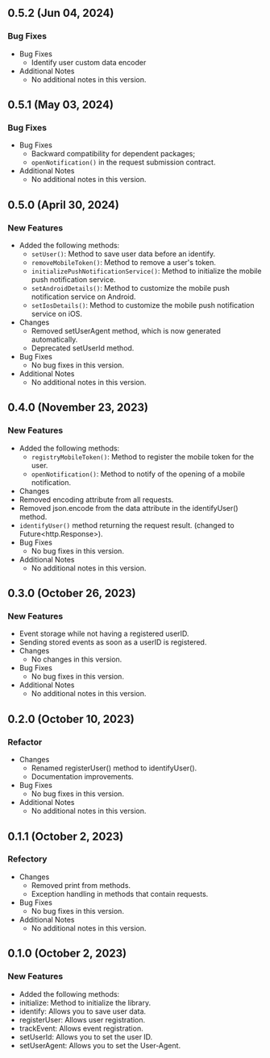 ## 0.5.2 (Jun 04, 2024)

### Bug Fixes

- Bug Fixes
    - Identify user custom data encoder
- Additional Notes
    - No additional notes in this version.

## 0.5.1 (May 03, 2024)

### Bug Fixes

- Bug Fixes
  - Backward compatibility for dependent packages;
  - `openNotification()` in the request submission contract.
- Additional Notes
  - No additional notes in this version.

## 0.5.0 (April 30, 2024)

### New Features

- Added the following methods:
  - `setUser()`: Method to save user data before an identify.
  - `removeMobileToken()`: Method to remove a user's token.
  - `initializePushNotificationService()`: Method to initialize the mobile push notification service.
  - `setAndroidDetails()`: Method to customize the mobile push notification service on Android.
  - `setIosDetails()`: Method to customize the mobile push notification service on iOS.
- Changes
  - Removed setUserAgent method, which is now generated automatically.
  - Deprecated setUserId method.
- Bug Fixes
  - No bug fixes in this version.
- Additional Notes
  - No additional notes in this version.

## 0.4.0 (November 23, 2023)

### New Features

- Added the following methods:
  - `registryMobileToken()`: Method to register the mobile token for the user.
  - `openNotification()`: Method to notify of the opening of a mobile notification.
- Changes
- Removed encoding attribute from all requests.
- Removed json.encode from the data attribute in the identifyUser() method.
- `identifyUser()` method returning the request result. (changed to Future<http.Response>).
- Bug Fixes
  - No bug fixes in this version.
- Additional Notes
  - No additional notes in this version.

## 0.3.0 (October 26, 2023)

### New Features

- Event storage while not having a registered userID.
- Sending stored events as soon as a userID is registered.
- Changes
  - No changes in this version.
- Bug Fixes
  - No bug fixes in this version.
- Additional Notes
  - No additional notes in this version.

## 0.2.0 (October 10, 2023)

### Refactor

- Changes
  - Renamed registerUser() method to identifyUser().
  - Documentation improvements.
- Bug Fixes
  - No bug fixes in this version.
- Additional Notes
  - No additional notes in this version.

## 0.1.1 (October 2, 2023)

### Refectory

- Changes
  - Removed print from methods.
  - Exception handling in methods that contain requests.
- Bug Fixes
  - No bug fixes in this version.
- Additional Notes
  - No additional notes in this version.

## 0.1.0 (October 2, 2023)

### New Features

- Added the following methods:
- initialize: Method to initialize the library.
- identify: Allows you to save user data.
- registerUser: Allows user registration.
- trackEvent: Allows event registration.
- setUserId: Allows you to set the user ID.
- setUserAgent: Allows you to set the User-Agent.
